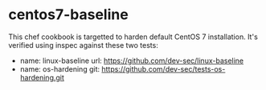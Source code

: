 # centos7-baseline

This chef cookbook is targetted to harden default CentOS 7 installation. It's verified using inspec against these two tests:
-   name: linux-baseline
    url: https://github.com/dev-sec/linux-baseline
-   name: os-hardening
    git: https://github.com/dev-sec/tests-os-hardening.git

